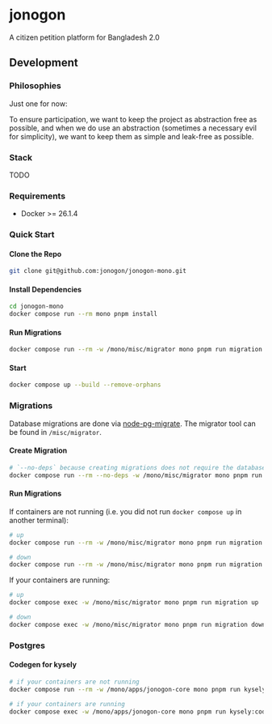 # jonogon
A citizen petition platform for Bangladesh 2.0

## Development

### Philosophies

Just one for now:

To ensure participation, we want to keep the project as abstraction free as possible,
and when we do use an abstraction (sometimes a necessary evil for simplicity), we want to keep them
as simple and leak-free as possible.

### Stack

TODO

### Requirements

- Docker >= 26.1.4

### Quick Start

#### Clone the Repo

```bash
git clone git@github.com:jonogon/jonogon-mono.git
```

#### Install Dependencies

```bash
cd jonogon-mono
docker compose run --rm mono pnpm install
```

#### Run Migrations

```bash
docker compose run --rm -w /mono/misc/migrator mono pnpm run migration up
```

#### Start

```bash
docker compose up --build --remove-orphans
```

### Migrations
Database migrations are done via [node-pg-migrate](https://salsita.github.io/node-pg-migrate/). The migrator tool
can be found in `/misc/migrator`.

#### Create Migration

```bash
# `--no-deps` because creating migrations does not require the database containers
docker compose run --rm --no-deps -w /mono/misc/migrator mono pnpm run migration create $MIGRATION_FILE_NAME
```

#### Run Migrations

If containers are not running (i.e. you did not run `docker compose up` in another terminal):

```bash
# up
docker compose run --rm -w /mono/misc/migrator mono pnpm run migration up

# down
docker compose run --rm -w /mono/misc/migrator mono pnpm run migration down
```

If your containers are running:

```bash
# up
docker compose exec -w /mono/misc/migrator mono pnpm run migration up

# down
docker compose exec -w /mono/misc/migrator mono pnpm run migration down
```

### Postgres

#### Codegen for kysely

```bash
# if your containers are not running
docker compose run --rm -w /mono/apps/jonogon-core mono pnpm run kysely:codegen

# if your containers are running
docker compose exec -w /mono/apps/jonogon-core mono pnpm run kysely:codegen
```
